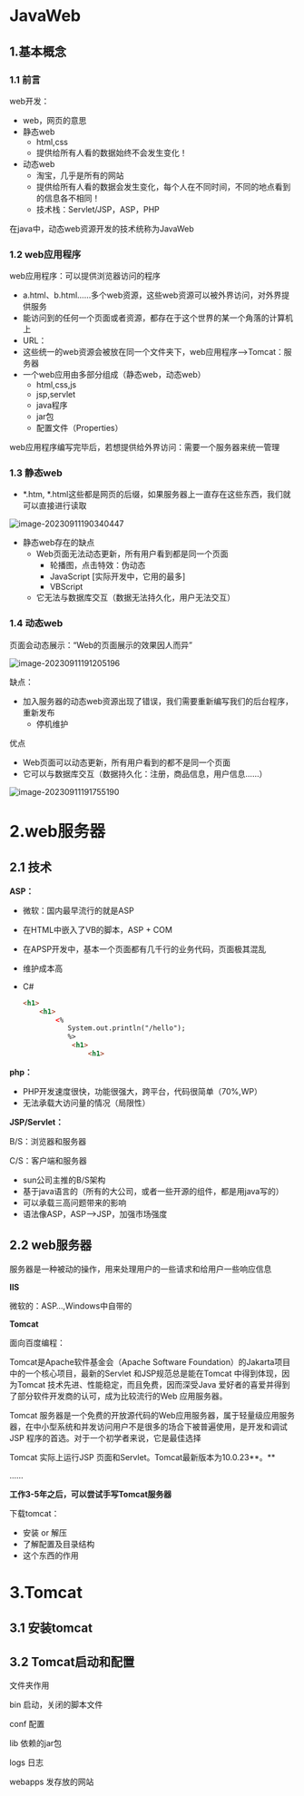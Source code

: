 # JavaWeb

## 1.基本概念

### 1.1 前言

web开发：

+ web，网页的意思
+ 静态web
	+ html,css
	+ 提供给所有人看的数据始终不会发生变化！
+ 动态web
	+ 淘宝，几乎是所有的网站
	+ 提供给所有人看的数据会发生变化，每个人在不同时间，不同的地点看到的信息各不相同！
	+ 技术栈：Servlet/JSP，ASP，PHP

在java中，动态web资源开发的技术统称为JavaWeb

### 1.2 web应用程序

web应用程序：可以提供浏览器访问的程序

+ a.html、b.html……多个web资源，这些web资源可以被外界访问，对外界提供服务
+ 能访问到的任何一个页面或者资源，都存在于这个世界的某一个角落的计算机上
+ URL：
+ 这些统一的web资源会被放在同一个文件夹下，web应用程序–>Tomcat：服务器
+ 一个web应用由多部分组成（静态web，动态web）
	+ html,css,js
	+ jsp,servlet
	+ java程序
	+ jar包
	+ 配置文件（Properties）

web应用程序编写完毕后，若想提供给外界访问：需要一个服务器来统一管理

### 1.3 静态web

+ *.htm, *.html这些都是网页的后缀，如果服务器上一直存在这些东西，我们就可以直接进行读取

![image-20230911190340447](https://raw.githubusercontent.com/cute-karl/studyimage/main/image-20230911190340447.png)

+ 静态web存在的缺点
	+ Web页面无法动态更新，所有用户看到都是同一个页面
		+ 轮播图，点击特效：伪动态
		+ JavaScript [实际开发中，它用的最多]
		+ VBScript
	+ 它无法与数据库交互（数据无法持久化，用户无法交互）

### 1.4 动态web

页面会动态展示：“Web的页面展示的效果因人而异”

![image-20230911191205196](https://raw.githubusercontent.com/cute-karl/studyimage/main/image-20230911191205196.png)

缺点：

+ 加入服务器的动态web资源出现了错误，我们需要重新编写我们的后台程序，重新发布
	+ 停机维护

优点

+ Web页面可以动态更新，所有用户看到的都不是同一个页面
+ 它可以与数据库交互（数据持久化：注册，商品信息，用户信息……）

![image-20230911191755190](https://raw.githubusercontent.com/cute-karl/studyimage/main/image-20230911191755190.png)

# 2.web服务器

## 2.1 技术

**ASP：**

+ 微软：国内最早流行的就是ASP

+ 在HTML中嵌入了VB的脚本，ASP + COM

+ 在APSP开发中，基本一个页面都有几千行的业务代码，页面极其混乱

+ 维护成本高

+ C#

	```html
	<h1>
	    <h1>
	        <%
	           System.out.println("/hello");
	           %>
	        	<h1>
	        		<h1>
	```

	

**php：**

+ PHP开发速度很快，功能很强大，跨平台，代码很简单（70%,WP）
+ 无法承载大访问量的情况（局限性）



**JSP/Servlet：**

B/S：浏览器和服务器

C/S：客户端和服务器

+ sun公司主推的B/S架构
+ 基于java语言的（所有的大公司，或者一些开源的组件，都是用java写的）
+ 可以承载三高问题带来的影响
+ 语法像ASP，ASP—>JSP，加强市场强度

## 2.2 web服务器

服务器是一种被动的操作，用来处理用户的一些请求和给用户一些响应信息



 **IIS**

微软的：ASP…,Windows中自带的

**Tomcat**

面向百度编程：

Tomcat是Apache软件基金会（Apache Software Foundation）的Jakarta项目中的一个核心项目，最新的Servlet 和JSP规范总是能在Tomcat 中得到体现，因为Tomcat 技术先进、性能稳定，而且免费，因而深受Java 爱好者的喜爱并得到了部分软件开发商的认可，成为比较流行的Web 应用服务器。

Tomcat 服务器是一个免费的开放源代码的Web应用服务器，属于轻量级应用服务器，在中小型系统和并发访问用户不是很多的场合下被普遍使用，是开发和调试JSP 程序的首选。对于一个初学者来说，它是最佳选择

Tomcat 实际上运行JSP 页面和Servlet。Tomcat最新版本为10.0.23**。**

……

**工作3-5年之后，可以尝试手写Tomcat服务器**

下载tomcat：

+ 安装 or 解压
+ 了解配置及目录结构
+ 这个东西的作用



# 3.Tomcat

## 3.1 安装tomcat

## 3.2 Tomcat启动和配置

文件夹作用

bin		启动，关闭的脚本文件

conf		配置

lib		依赖的jar包

logs		日志

webapps		发存放的网站